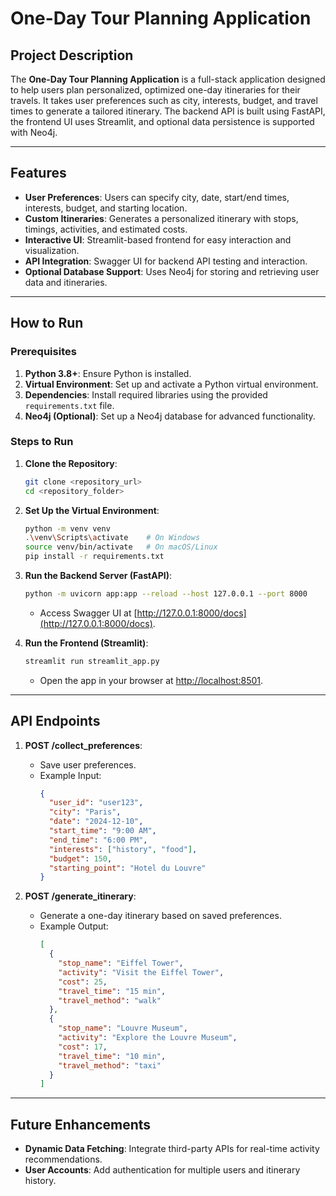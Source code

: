 
# One-Day Tour Planning Application

## Project Description

The **One-Day Tour Planning Application** is a full-stack application designed to help users plan personalized, optimized one-day itineraries for their travels. 
It takes user preferences such as city, interests, budget, and travel times to generate a tailored itinerary. 
The backend API is built using FastAPI, the frontend UI uses Streamlit, and optional data persistence is supported with Neo4j.

---

## Features

- **User Preferences**: Users can specify city, date, start/end times, interests, budget, and starting location.
- **Custom Itineraries**: Generates a personalized itinerary with stops, timings, activities, and estimated costs.
- **Interactive UI**: Streamlit-based frontend for easy interaction and visualization.
- **API Integration**: Swagger UI for backend API testing and interaction.
- **Optional Database Support**: Uses Neo4j for storing and retrieving user data and itineraries.

---

## How to Run

### Prerequisites
1. **Python 3.8+**: Ensure Python is installed.
2. **Virtual Environment**: Set up and activate a Python virtual environment.
3. **Dependencies**: Install required libraries using the provided `requirements.txt` file.
4. **Neo4j (Optional)**: Set up a Neo4j database for advanced functionality.

### Steps to Run

1. **Clone the Repository**:
   ```bash
   git clone <repository_url>
   cd <repository_folder>
   ```

2. **Set Up the Virtual Environment**:
   ```bash
   python -m venv venv
   .\venv\Scripts\activate    # On Windows
   source venv/bin/activate   # On macOS/Linux
   pip install -r requirements.txt
   ```

3. **Run the Backend Server (FastAPI)**:
   ```bash
   python -m uvicorn app:app --reload --host 127.0.0.1 --port 8000
   ```
   - Access Swagger UI at [http://127.0.0.1:8000/docs](http://127.0.0.1:8000/docs).

4. **Run the Frontend (Streamlit)**:
   ```bash
   streamlit run streamlit_app.py
   ```
   - Open the app in your browser at [http://localhost:8501](http://localhost:8501).

---

## API Endpoints

1. **POST /collect_preferences**:
   - Save user preferences.
   - Example Input:
     ```json
     {
       "user_id": "user123",
       "city": "Paris",
       "date": "2024-12-10",
       "start_time": "9:00 AM",
       "end_time": "6:00 PM",
       "interests": ["history", "food"],
       "budget": 150,
       "starting_point": "Hotel du Louvre"
     }
     ```

2. **POST /generate_itinerary**:
   - Generate a one-day itinerary based on saved preferences.
   - Example Output:
     ```json
     [
       {
         "stop_name": "Eiffel Tower",
         "activity": "Visit the Eiffel Tower",
         "cost": 25,
         "travel_time": "15 min",
         "travel_method": "walk"
       },
       {
         "stop_name": "Louvre Museum",
         "activity": "Explore the Louvre Museum",
         "cost": 17,
         "travel_time": "10 min",
         "travel_method": "taxi"
       }
     ]
     ```

---

## Future Enhancements

- **Dynamic Data Fetching**: Integrate third-party APIs for real-time activity recommendations.
- **User Accounts**: Add authentication for multiple users and itinerary history.

